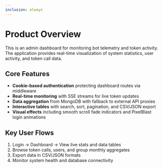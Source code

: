```yaml
---
inclusion: always
---
```


# Product Overview

This is an admin dashboard for monitoring bot telemetry and token activity. The application provides real-time visualization of system statistics, user activity, and token call data.

## Core Features

- **Cookie-based authentication** protecting dashboard routes via middleware
- **Real-time monitoring** with SSE streams for live token updates
- **Data aggregation** from MongoDB with fallback to external API proxies
- **Interactive tables** with search, sort, pagination, and CSV/JSON export
- **Visual effects** including smooth scroll fade indicators and PixelBlast login animations

## Key User Flows

1. Login → Dashboard → View live stats and data tables
2. Browse token calls, users, and group monthly aggregates
3. Export data in CSV/JSON formats
4. Monitor system health and database connectivity
